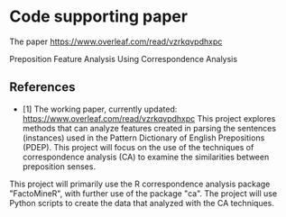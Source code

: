 # Code supporting paper 

The paper https://www.overleaf.com/read/vzrkqvpdhxpc

Preposition Feature Analysis Using Correspondence Analysis

References
----------

- [1] The working paper, currently updated: https://www.overleaf.com/read/vzrkqvpdhxpc
This project explores methods that can analyze features created in parsing the sentences (instances) used in the Pattern Dictionary of English Prepositions (PDEP). This project will focus on the use of the techniques of correspondence analysis (CA) to examine the similarities between preposition senses.

This project will primarily use the R correspondence analysis package "FactoMineR", with further use of the package "ca". The project will use Python scripts to create the data that analyzed with the CA techniques.

